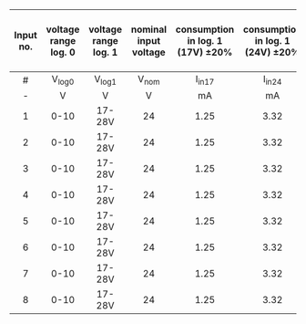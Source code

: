 | **Input no.** | voltage range log. 0 | voltage range log. 1 | nominal input voltage | consumption in log. 1 (17V) ±20% | consumption in log. 1 (24V) ±20% | consumption in log. 1 (28V) ±20% | nominal input resistance ±20% | Assigned to axis | Max. input frequency - rectangle |
| :---: | :---: | :---: | :---: | :---: | :---: | :---: | :---: | :---: | :---: |
|  #  |  V<sub>log0</sub>  |  V<sub>log1</sub>  |  V<sub>nom</sub> |  I<sub>in17</sub> |  I<sub>in24</sub> |  I<sub>in28</sub> |  R<sub>in,Nom</sub>  | Ax. No. |  f<sub>max,Sq</sub> |
| - |  V |  V |  V |  mA |  mA |  mA |  kΩ  | -					  | kHz					  |
| 1 |  0-10  |  17-28V  | 24 | 1.25 | 3.32 | 4.5 | 7.2 | 1 | 50 |
| 2 |  0-10  |  17-28V  | 24 | 1.25 | 3.32 | 4.5 | 7.2 | 2 | 50 |
| 3 |  0-10  |  17-28V  | 24 | 1.25 | 3.32 | 4.5 | 7.2 | 1 | 50 |
| 4 |  0-10  |  17-28V  | 24 | 1.25 | 3.32 | 4.5 | 7.2 | 2 | 50 |
| 5 |  0-10  |  17-28V  | 24 | 1.25 | 3.32 | 4.5 | 7.2 | 1 | 50 |
| 6 |  0-10  |  17-28V  | 24 | 1.25 | 3.32 | 4.5 | 7.2 | 2 | 50 |
| 7 |  0-10  |  17-28V  | 24 | 1.25 | 3.32 | 4.5 | 7.2 | 1 | 50 |
| 8 |  0-10  |  17-28V  | 24 | 1.25 | 3.32 | 4.5 | 7.2 | 2 | 50 |

